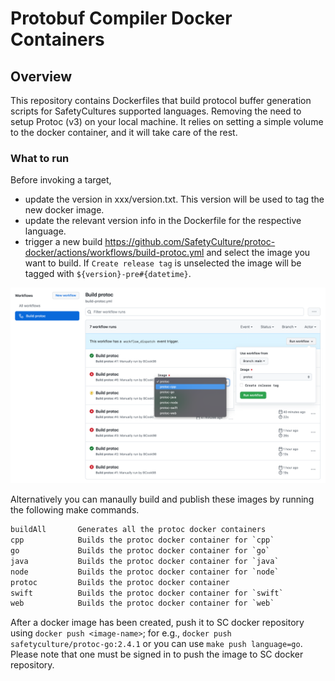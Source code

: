 # Protobuf Compiler Docker Containers

## Overview

This repository contains Dockerfiles that build protocol buffer generation scripts for SafetyCultures supported languages. Removing the need to setup Protoc (v3) on your local machine. It relies on setting a simple volume to the docker container, and it will take care of the rest.

### What to run

Before invoking a target,

- update the version in xxx/version.txt. This version will be used to tag the new docker image.
- update the relevant version info in the Dockerfile for the respective language.
- trigger a new build https://github.com/SafetyCulture/protoc-docker/actions/workflows/build-protoc.yml and select the image you want to build.
If `Create release tag` is unselected the image will be tagged with `${version}-pre#{datetime}`.

![docs/example.png](docs/example.png)

Alternatively you can manaully build and publish these images by running the following make commands.

```txt
buildAll       Generates all the protoc docker containers
cpp            Builds the protoc docker container for `cpp`
go             Builds the protoc docker container for `go`
java           Builds the protoc docker container for `java`
node           Builds the protoc docker container for `node`
protoc         Builds the protoc docker container
swift          Builds the protoc docker container for `swift`
web            Builds the protoc docker container for `web`
```

After a docker image has been created, push it to SC docker repository using `docker push <image-name>`; for e.g., `docker push safetyculture/protoc-go:2.4.1` or you can use `make push language=go`. Please note that one must be signed in to push the image to SC docker repository.
